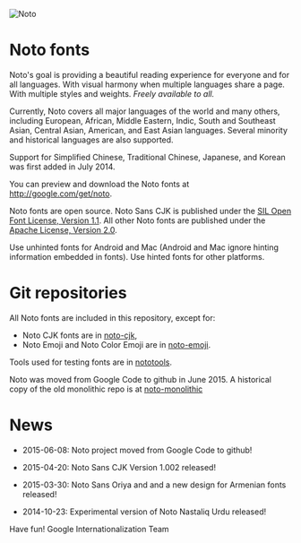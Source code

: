 ![Noto](http://noto.googlecode.com/svn/wiki/images/noto.png)
# Noto fonts

Noto's goal is providing a beautiful reading experience for everyone and for all languages. With visual harmony when multiple languages share a page. With multiple styles and weights. *Freely available to all.*

Currently, Noto covers all major languages of the world and many others, including European, African, Middle Eastern, Indic, South and Southeast Asian, Central Asian, American, and East Asian languages. Several minority and historical languages are also supported.

Support for Simplified Chinese, Traditional Chinese, Japanese, and Korean was first added in July 2014.

You can preview and download the Noto fonts at http://google.com/get/noto.


Noto fonts are open source. Noto Sans CJK is published under the [SIL Open Font License, Version 1.1](http://scripts.sil.org/cms/scripts/page.php?site_id=nrsi&id=OFL). All other Noto fonts are published under the [Apache License, Version 2.0](http://www.apache.org/licenses/LICENSE-2.0.html).

Use unhinted fonts for Android and Mac (Android and Mac ignore hinting information embedded in fonts). 
Use hinted fonts for other platforms.

# Git repositories

All Noto fonts are included in this repository, except for:

  * Noto CJK fonts are in [noto-cjk](https://github.com/googlei18n/noto-cjk),
  * Noto Emoji and Noto Color Emoji are in [noto-emoji](https://github.com/googlei18n/noto-emoji).

Tools used for testing fonts are in [nototools](https://github.com/googlei18n/nototools).

Noto was moved from Google Code to github in June 2015.  A historical copy of the old monolithic repo is at [noto-monolithic](https://github.com/googlei18n/noto-monolithic)

# News

* 2015-06-08: Noto project moved from Google Code to github!

* 2015-04-20: Noto Sans CJK Version 1.002 released!

* 2015-03-30: Noto Sans Oriya and and a new design for Armenian fonts released!

* 2014-10-23: Experimental version of Noto Nastaliq Urdu released!

Have fun!
Google Internationalization Team

